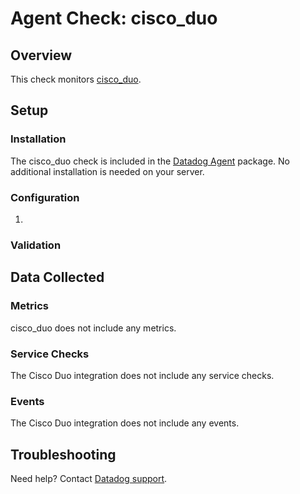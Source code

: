 # Agent Check: cisco_duo

## Overview

This check monitors [cisco_duo][1].

## Setup

### Installation

The cisco_duo check is included in the [Datadog Agent][2] package.
No additional installation is needed on your server.

### Configuration

1. <List of steps to configure this integration>

### Validation

<Steps to validate integration is functioning as expected>

## Data Collected

### Metrics

cisco_duo does not include any metrics.

### Service Checks

The Cisco Duo integration does not include any service checks.

### Events

The Cisco Duo integration does not include any events.

## Troubleshooting

Need help? Contact [Datadog support][3].

[1]: **LINK_TO_INTEGRATION_SITE**
[2]: https://app.datadoghq.com/account/settings#agent
[3]: https://docs.datadoghq.com/help/

